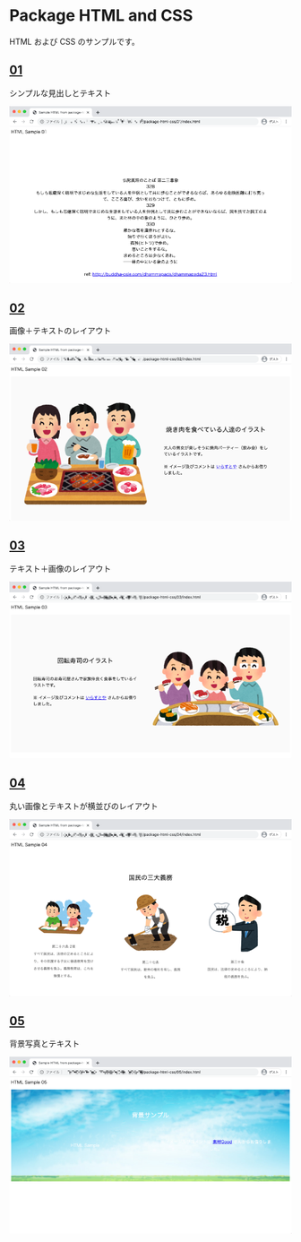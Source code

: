# Package HTML and CSS

HTML および CSS のサンプルです。

## [01](./01)

シンプルな見出しとテキスト

![](./img/img01.png)

## [02](./02)

画像＋テキストのレイアウト

![](./img/img02.png)

## [03](./03)

テキスト＋画像のレイアウト

![](./img/img03.png)

## [04](./04)

丸い画像とテキストが横並びのレイアウト

![](./img/img04.png)

## [05](./05)

背景写真とテキスト

![](./img/img05.png)
